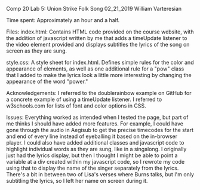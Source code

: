 Comp 20
Lab 5: Union Strike Folk Song
02_21_2019
William Varteresian

Time spent: Approximately an hour and a half.

Files:
index.html: Contains HTML code provided on the course website,
            with the addition of javascript written by me that
            adds a timeUpdate listener to the video element
            provided and displays subtitles the lyrics of the
            song on screen as they are sung.

style.css: A style sheet for index.html. Defines simple rules
           for the color and appearance of elements, as well
           as one additional rule for a "pow" class that I
           added to make the lyrics look a little more interesting
           by changing the appearance of the word "power."

Acknowledgements: I referred to the doublerainbow example on GitHub
                  for a concrete example of using a timeUpdate
                  listener. I referred to w3schools.com for lists
                  of font and color options in CSS.

Issues: Everything worked as intended when I tested the page,
        but part of me thinks I should have added more features.
        For example, I could have gone through the audio in Aegisub
        to get the precise timecodes for the start and end of every
        line instead of eyeballing it based on the in-browser player.
        I could also have added additional classes and javascript code
        to highlight individual words as they are sung,
        like in a singalong.
        I originally just had the lyrics display, but then I thought
        I might be able to point a variable at a div created within
        my javascript code, so I rewrote my code using that to
        display the name of the singer separately from the lyrics.
        There's a bit in between two of Lisa's verses where Burns
        talks, but I'm only subtitling the lyrics, so I left her name
        on screen during it.